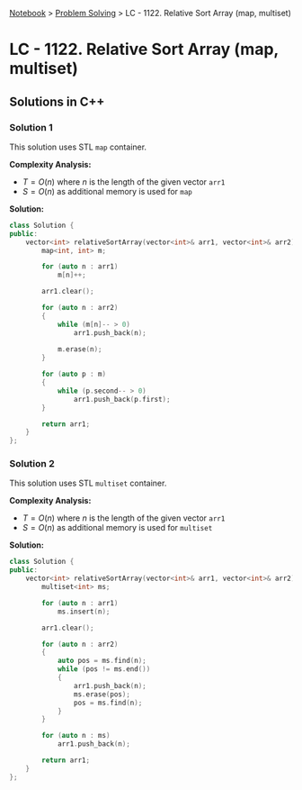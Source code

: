 <a href="../">Notebook</a> > <a href="./">Problem Solving</a> > LC - 1122. Relative Sort Array (map, multiset)

# LC - 1122. Relative Sort Array (map, multiset)



## Solutions in C++

### Solution 1

This solution uses STL `map` container.

**Complexity Analysis:**

* $T = O(n)$ where $n$ is the length of the given vector `arr1`
* $S = O(n)$ as additional memory is used for `map`

**Solution:**

```cpp
class Solution {
public:
    vector<int> relativeSortArray(vector<int>& arr1, vector<int>& arr2) {
        map<int, int> m;

        for (auto n : arr1)
            m[n]++;

        arr1.clear();

        for (auto n : arr2)
        {
            while (m[n]-- > 0)
                arr1.push_back(n);
            
            m.erase(n);
        }

        for (auto p : m)
        {
            while (p.second-- > 0)
                arr1.push_back(p.first);
        }

        return arr1;
    }
};
```



### Solution 2

This solution uses STL `multiset` container.

**Complexity Analysis:**

* $T = O(n)$ where $n$ is the length of the given vector `arr1`
* $S = O(n)$ as additional memory is used for `multiset`

**Solution:**

```cpp
class Solution {
public:
    vector<int> relativeSortArray(vector<int>& arr1, vector<int>& arr2) {
        multiset<int> ms;

        for (auto n : arr1)
            ms.insert(n);

        arr1.clear();

        for (auto n : arr2)
        {
            auto pos = ms.find(n);
            while (pos != ms.end())
            {
                arr1.push_back(n);
                ms.erase(pos);
                pos = ms.find(n);
            }
        }

        for (auto n : ms)
            arr1.push_back(n);

        return arr1;
    }
};
```

